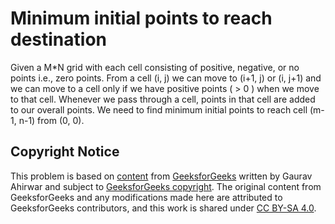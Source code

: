 # Minimum initial points to reach destination

Given a M*N grid with each cell consisting of positive, negative, or no points i.e., zero points.
From a cell (i, j) we can move to (i+1, j) or (i, j+1) and we can move to a cell only if we have positive points ( > 0 ) when we move to that cell.
Whenever we pass through a cell, points in that cell are added to our overall points.
We need to find minimum initial points to reach cell (m-1, n-1) from (0, 0).

## Copyright Notice

This problem is based on [content](https://www.geeksforgeeks.org/minimum-positive-points-to-reach-destination/)
from [GeeksforGeeks](https://www.geeksforgeeks.org)
written by Gaurav Ahirwar
and subject to [GeeksforGeeks copyright](https://www.geeksforgeeks.org/legal/copyright-information/).
The original content from GeeksforGeeks and any modifications made here are attributed to GeeksforGeeks contributors,
and this work is shared under [CC BY-SA 4.0](../LICENSE).
